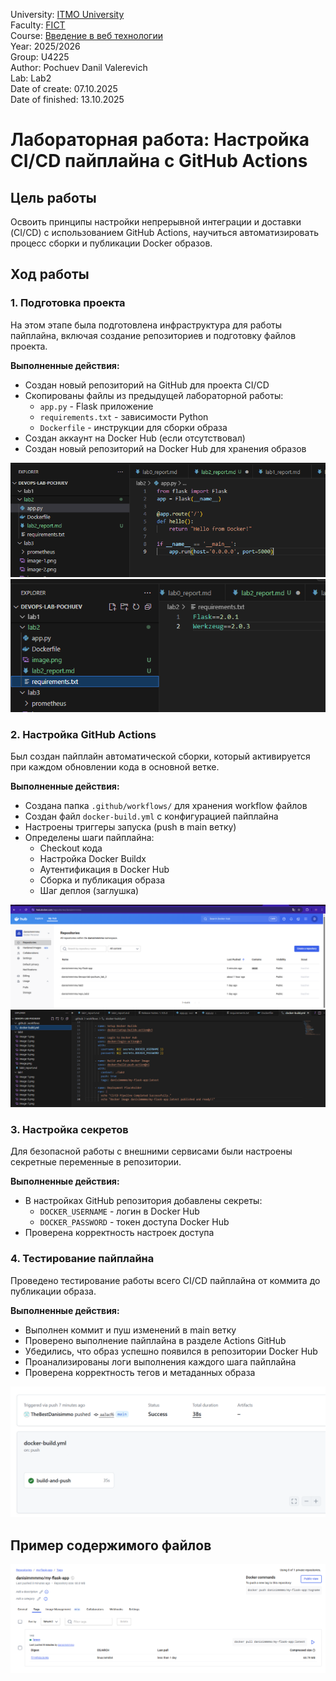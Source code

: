 University: [ITMO University](https://itmo.ru/ru/)  
Faculty: [FICT](https://fict.itmo.ru)  
Course: [Введение в веб технологии](https://itmo-ict-faculty.github.io/introduction-in-web-tech/)  
Year: 2025/2026  
Group: U4225  
Author: Pochuev Danil Valerevich  
Lab: Lab2  
Date of create: 07.10.2025  
Date of finished: 13.10.2025

# Лабораторная работа: Настройка CI/CD пайплайна с GitHub Actions

## Цель работы
Освоить принципы настройки непрерывной интеграции и доставки (CI/CD) с использованием GitHub Actions, научиться автоматизировать процесс сборки и публикации Docker образов.

## Ход работы

### 1. Подготовка проекта

На этом этапе была подготовлена инфраструктура для работы пайплайна, включая создание репозиториев и подготовку файлов проекта.

**Выполненные действия:**
- Создан новый репозиторий на GitHub для проекта CI/CD
- Скопированы файлы из предыдущей лабораторной работы:
  - `app.py` - Flask приложение
  - `requirements.txt` - зависимости Python
  - `Dockerfile` - инструкции для сборки образа
- Создан аккаунт на Docker Hub (если отсутствовал)
- Создан новый репозиторий на Docker Hub для хранения образов

![alt text](image.png)
![alt text](image-1.png)

### 2. Настройка GitHub Actions

Был создан пайплайн автоматической сборки, который активируется при каждом обновлении кода в основной ветке.

**Выполненные действия:**
- Создана папка `.github/workflows/` для хранения workflow файлов
- Создан файл `docker-build.yml` с конфигурацией пайплайна
- Настроены триггеры запуска (push в main ветку)
- Определены шаги пайплайна:
  - Checkout кода
  - Настройка Docker Buildx
  - Аутентификация в Docker Hub
  - Сборка и публикация образа
  - Шаг деплоя (заглушка)

![alt text](image-2.png)
![alt text](image-3.png)

### 3. Настройка секретов

Для безопасной работы с внешними сервисами были настроены секретные переменные в репозитории.

**Выполненные действия:**
- В настройках GitHub репозитория добавлены секреты:
  - `DOCKER_USERNAME` - логин в Docker Hub
  - `DOCKER_PASSWORD` - токен доступа Docker Hub
- Проверена корректность настроек доступа



### 4. Тестирование пайплайна

Проведено тестирование работы всего CI/CD пайплайна от коммита до публикации образа.

**Выполненные действия:**
- Выполнен коммит и пуш изменений в main ветку
- Проверено выполнение пайплайна в разделе Actions GitHub
- Убедились, что образ успешно появился в репозитории Docker Hub
- Проанализированы логи выполнения каждого шага пайплайна
- Проверена корректность тегов и метаданных образа

![alt text](image-4.png)

## Пример содержимого файлов
![alt text](image-5.png)